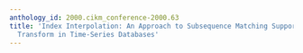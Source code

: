 ```yaml
---
anthology_id: 2000.cikm_conference-2000.63
title: 'Index Interpolation: An Approach to Subsequence Matching Supporting Normalization
  Transform in Time-Series Databases'
---
```

